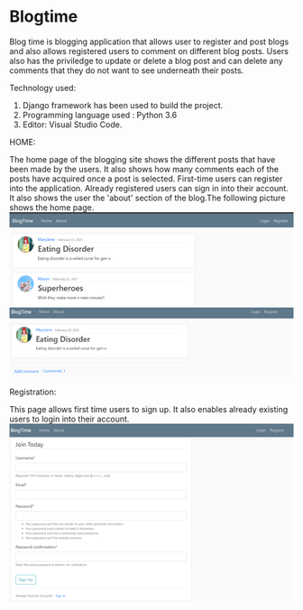 # Blogtime
Blog time is blogging application that allows user to register and post blogs and also allows registered users to comment on different blog posts. Users also has the priviledge to update or delete a blog post
and can delete any comments that they do not want to see underneath their posts.

Technology used:

1) Django framework has been used to build the project.
2) Programming language used : Python 3.6
3) Editor: Visual Studio Code.

HOME:

The home page of the blogging site shows the different posts that have been made by the users. It also shows how many comments each of the posts have acquired once a post is selected.
First-time users can register into the application. Already registered users can sign in into their account. It also shows the user the 'about' section of the blog.The following picture shows the home page.
![HomePage](HomePage.png)   ![HomePage](Homepage_1.png)

Registration:

This page allows first time users to sign up. It also enables already existing users to login into their account.
![Registration](registration.png)

                


